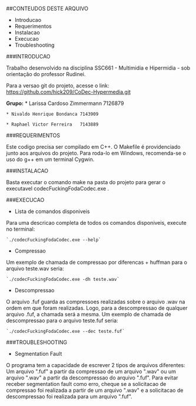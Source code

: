 ##CONTEUDOS DESTE ARQUIVO
   
 * Introducao
 * Requerimentos
 * Instalacao
 * Execucao
 * Troubleshooting


###INTRODUCAO

Trabalho desenvolvido na disciplina SSC661 - Multimidia e Hipermidia - sob orientação do professor Rudinei.

Para a versao git do projeto, acesse o link:
https://github.com/hick209/CoDec-Hypermedia.git


 **Grupo:**
	* Larissa Cardoso Zimmermann 	7126879
	
	* Nivaldo Henrique Bondanca	7143909
	
	* Raphael Victor Ferreira	7143889


###REQUERIMENTOS

Este codigo precisa ser compilado em C++. O Makefile é providenciado junto aos arquivos do projeto.
Para roda-lo em Windows, recomenda-se o uso do g++ em um terminal Cygwin.


###INSTALACAO

Basta executar o comando make na pasta do projeto para gerar o executavel codecFuckingFodaCodec.exe .


###EXECUCAO

* Lista de comandos disponiveis

Para uma descricao completa de todos os comandos disponiveis, execute no terminal:

	`./codecFuckingFodaCodec.exe --help`


* Compressao

Um exemplo de chamada de compressao por diferencas + huffman para o arquivo teste.wav seria:

	`./codecFuckingFodaCodec.exe -dh teste.wav`


* Descompressao 

O arquivo .fuf guarda as compressoes realizadas sobre o arquivo .wav na ordem em que foram realizadas. Logo, para a descompressao de qualquer arquivo .fuf, a chamada será a mesma. Um exemplo de chamada de descompressao para o arquivo teste.fuf seria:

	`./codecFuckingFodaCodec.exe --dec teste.fuf`


###TROUBLESHOOTING

* Segmentation Fault

O programa tem a capacidade de escrever 2 tipos de arquivos diferentes: Um arquivo ".fuf" a partir da compressao de um arquivo ".wav" ou um arquivo ".wav" a partir da descompressao do arquivo ".fuf". Para evitar receber segmentation fault como erro, cheque se a solicitacao de compressao foi realizada a partir de um arquivo ".wav" e a solicitacao de descompressao foi realizada para um arquivo ".fuf".
